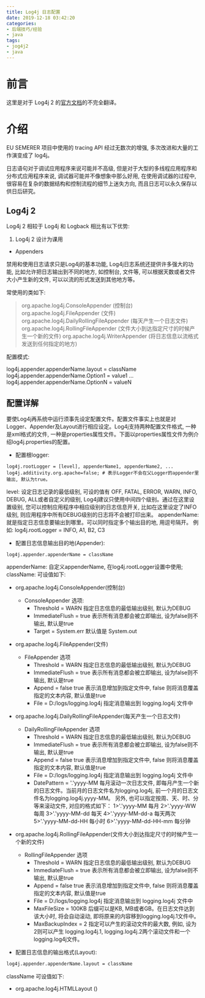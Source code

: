 ```yaml
---
title: Log4j 日志配置
date: 2019-12-18 03:42:20
categories:
- 后端技巧/经验
- java
tags:
- jog4j2
- java
---
```


# 前言

这里是对于 Log4j 2 的[官方文档](http://logging.apache.org/log4j/2.x/manual/index.html)的不完全翻译。

# 介绍

EU SEMERER 项目中使用的 tracing API 经过无数次的增强, 多次改进和大量的工作演变成了 log4j。

日志语句对于调试应用程序来说可能并不高级, 但是对于大型的多线程应用程序和分布式应用程序来说, 调试器可能并不像想象中那么好用, 在使用调试器的过程中, 很容易在复杂的数据结构和控制流程的细节上迷失方向, 而且日志可以永久保存以供日后研究。

## Log4j 2

Log4j 2 相较于 Log4j 和 Logback 相比有以下优势:

1. Log4j 2 设计为课用

* Appenders

禁用和使用日志请求只是Log4j的基本功能, Log4j日志系统还提供许多强大的功能, 比如允许把日志输出到不同的地方, 如控制台, 文件等, 可以根据天数或者文件大小产生新的文件, 可以以流的形式发送到其他地方等。

<!--more-->

常使用的类如下:

> org.apache.log4j.ConsoleAppender (控制台)
> org.apache.log4j.FileAppender (文件)
> org.apache.log4j.DailyRollingFileAppender (每天产生一个日志文件)
> org.apache.log4j.RollingFileAppender (文件大小到达指定尺寸的时候产生一个新的文件)
> org.apache.log4j.WriterAppender (将日志信息以流格式发送到任何指定的地方)

配置模式:

log4j.appender.appenderName.layout = className
log4j.appender.appenderName.Option1 = value1
...
log4j.appender.appenderName.OptionN = valueN

## 配置详解

要使Log4j再系统中运行须事先设定配置文件。配置文件事实上也就是对Logger、Appender及Layout进行相应设定。Log4j支持两种配置文件格式, 一种是xml格式的文件, 一种是properties属性文件。下面以properties属性文件为例介绍log4j.properties的配置。

* 配置根logger:

```properties
log4j.rootLogger = [level], appenderName1, appenderName2, ...
log4j.additivity.org.apache=false; # 表示Logger不会在父Logger的appender里输出, 默认为true。
```

level: 设定日志记录的最低级别, 可设的值有 OFF, FATAL, ERROR, WARN, INFO, DEBUG, ALL或者自定义的级别, Log4j建议只使用中间四个级别。通过在这里设置级别, 您可以控制应用程序中相应级别的日志信息开关, 比如在这里设定了INFO级别, 则应用程序中所有DEBUG级别的日志将不会被打印出来。
appenderName: 就是指定日志信息要输出到哪里。可以同时指定多个输出目的地, 用逗号隔开。
例如: log4j.rootLogger = INFO, A1, B2, C3

* 配置日志信息输出目的地(Appender):

```properties
log4j.appender.appenderName = className
```

appenderName: 自定义appenderName, 在log4j.rootLogger设置中使用;
className: 可设值如下:
* org.apache.log4j.ConsoleAppender(控制台)
	* ConsoleAppender 选项:
		* Threshold = WARN 指定日志信息的最低输出级别, 默认为DEBUG
		* ImmediateFlush = true 表示所有消息都会被立即输出, 设为false则不输出, 默认是true
		* Target = System.err 默认值是 System.out
* org.apache.log4j.FileAppender(文件)
	* FileAppender 选项
		* Threshold = WARN 指定日志信息的最低输出级别, 默认为DEBUG
		* ImmediateFlush = true 表示所有消息都会被立即输出, 设为false则不输出, 默认是true
		* Append = false true 表示消息增加到指定文件中, false 则将消息覆盖指定的文本内容, 默认值是true
		* File = D:/logs/logging.log4j 指定消息输出到 logging.log4j 文件中
* org.apache.log4j.DailyRollingFileAppender(每天产生一个日志文件)
	* DailyRollingFileAppender 选项
		* Threshold = WARN 指定日志信息的最低输出级别, 默认为DEBUG
		* ImmediateFlush = true 表示所有消息都会被立即输出, 设为false则不输出, 默认是true
		* Append = false true 表示消息增加到指定文件中, false 则将消息覆盖指定的文本内容, 默认值是true
		* File = D:/logs/logging.log4j 指定消息输出到 logging.log4j 文件中
		* DatePattern = '.'yyyy-MM 每月滚动一次日志文件, 即每月产生一个新的日志文件。当前月的日志文件名为logging.log4j, 前一个月的日志文件名为logging.log4j.yyyy-MM。
		另外, 也可以指定按周、天、时、分等来滚动文件, 对应的格式如下：
		1>'.'yyyy-MM 每月
		2>'.'yyyy-WW 每周
		3>'.'yyyy-MM-dd 每天
		4>'.'yyyy-MM-dd-a 每天两次
		5>'.'yyyy-MM-dd-HH 每小时
		6>'.'yyyy-MM-dd-HH-mm 每分钟
* org.apache.log4j.RollingFileAppender(文件大小到达指定尺寸的时候产生一个新的文件)
	* RollingFileAppender 选项
		* Threshold = WARN 指定日志信息的最低输出级别, 默认为DEBUG
		* ImmediateFlush = true 表示所有消息都会被立即输出, 设为false则不输出, 默认是true
		* Append = false true 表示消息增加到指定文件中, false 则将消息覆盖指定的文本内容, 默认值是true
		* File = D:/logs/logging.log4j 指定消息输出到 logging.log4j 文件中
		* MaxFileSize = 100KB 后缀可以是KB, MB或者GB。在日志文件达到该大小时, 将会自动滚动, 即将原来的内容移到logging.log4j.1文件中。
		* MaxBackupIndex = 2 指定可以产生的滚动文件的最大数, 例如, 设为2则可以产生 logging.log4j.1, logging.log4j.2两个滚动文件和一个logging.log4j文件。

* 配置日志信息的输出格式(Layout):

```xml
log4j.appender.appenderName.layout = className
```

className 可设值如下:

* org.apache.log4j.HTMLLayout ()
